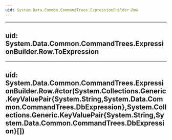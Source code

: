 ```yaml
---
uid: System.Data.Common.CommandTrees.ExpressionBuilder.Row
---
```


---
uid: System.Data.Common.CommandTrees.ExpressionBuilder.Row.ToExpression
---

---
uid: System.Data.Common.CommandTrees.ExpressionBuilder.Row.#ctor(System.Collections.Generic.KeyValuePair{System.String,System.Data.Common.CommandTrees.DbExpression},System.Collections.Generic.KeyValuePair{System.String,System.Data.Common.CommandTrees.DbExpression}[])
---
